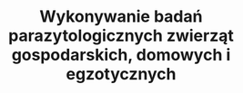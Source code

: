 ---
title: "Wykonywanie badań parazytologicznych zwierząt gospodarskich, domowych i egzotycznych"
total_hours: "40"
participants: "1 gr. x 10 nauczycieli"
theory_hours: "40"
theory_content:
 -  "Identyfikacji i diagnozy wybranej grupy  pasożytów."
 -  "Metod pobierania prób parazytologicznych, przechowywania tych  prób w warunkach laboratoryjnych, zasad uzupełniania pism przewodnich i kart leczenia zwierząt."
 -  "Podstawy działania aparatów diagnostycznych, laboratoryjnych ( mikroskopów optycznych, mikroskopów stereoskopowych, trychinoskopów, aparatów hematologicznych i biochemicznych)."
green_transformation: "Ocena zarządzania szeroką gamą zwierząt, obejmująca opiekę, dobrostan i warunki utrzymania zwierząt w zoo, parku dzikiej przyrody, stajni, gospodarstwie rolnym lub ośrodku badawczym. monitorowanie warunków zdrowotnych oraz Ratowanie zwierząt znalezionych w sytuacjach, które stanowią bezpośrednie lub potencjalne zagrożenie dla ich dobrostanu. zapewnianie bezpieczeństwa fizycznego i jego egzekwowanie."
digital_competences: "Umiejętność korzystania z informacji i danych, komunikowanie się i współpracę, umiejętność korzystania z mediów, rozwiązywanie problemów oraz krytyczne myślenie."
practice_hours: "25"
practice_content:
 -  "Praktyczne wykorzystanie aparatów do rehabilitacji."
trainer_qualifications:
 -  "Fizjoterapeuta zwierząt"
 -  "Lek. wet z uprawnieniami fizjoterapeuty"
 -  "Zootechnik z uprawnieniami fizjoterapeuty zwierząt"
 -  "Technik weterynarii z uprawnieniami fizjoterapeuty zwierząt (5 lat doświadczenia)"
---